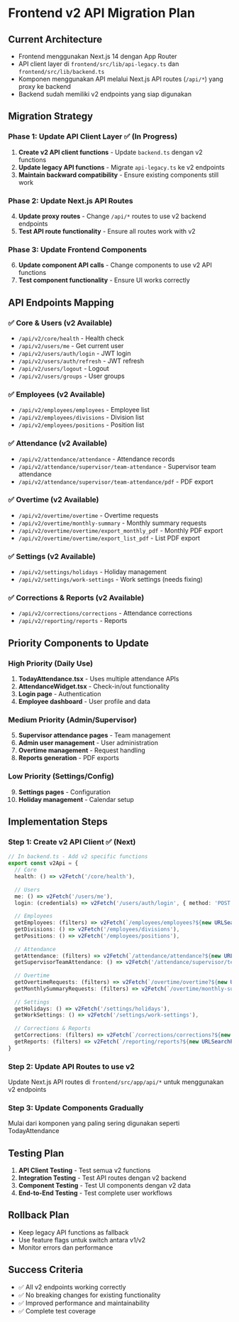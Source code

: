 # Frontend v2 API Migration Plan

## Current Architecture
- Frontend menggunakan Next.js 14 dengan App Router
- API client layer di `frontend/src/lib/api-legacy.ts` dan `frontend/src/lib/backend.ts`
- Komponen menggunakan API melalui Next.js API routes (`/api/*`) yang proxy ke backend
- Backend sudah memiliki v2 endpoints yang siap digunakan

## Migration Strategy

### Phase 1: Update API Client Layer ✅ (In Progress)
1. **Create v2 API client functions** - Update `backend.ts` dengan v2 functions
2. **Update legacy API functions** - Migrate `api-legacy.ts` ke v2 endpoints
3. **Maintain backward compatibility** - Ensure existing components still work

### Phase 2: Update Next.js API Routes
4. **Update proxy routes** - Change `/api/*` routes to use v2 backend endpoints
5. **Test API route functionality** - Ensure all routes work with v2

### Phase 3: Update Frontend Components  
6. **Update component API calls** - Change components to use v2 API functions
7. **Test component functionality** - Ensure UI works correctly

## API Endpoints Mapping

### ✅ **Core & Users** (v2 Available)
- `/api/v2/core/health` - Health check
- `/api/v2/users/me` - Get current user
- `/api/v2/users/auth/login` - JWT login
- `/api/v2/users/auth/refresh` - JWT refresh
- `/api/v2/users/logout` - Logout
- `/api/v2/users/groups` - User groups

### ✅ **Employees** (v2 Available)  
- `/api/v2/employees/employees` - Employee list
- `/api/v2/employees/divisions` - Division list
- `/api/v2/employees/positions` - Position list

### ✅ **Attendance** (v2 Available)
- `/api/v2/attendance/attendance` - Attendance records
- `/api/v2/attendance/supervisor/team-attendance` - Supervisor team attendance
- `/api/v2/attendance/supervisor/team-attendance/pdf` - PDF export

### ✅ **Overtime** (v2 Available)
- `/api/v2/overtime/overtime` - Overtime requests
- `/api/v2/overtime/monthly-summary` - Monthly summary requests
- `/api/v2/overtime/overtime/export_monthly_pdf` - Monthly PDF export
- `/api/v2/overtime/overtime/export_list_pdf` - List PDF export

### ✅ **Settings** (v2 Available)
- `/api/v2/settings/holidays` - Holiday management
- `/api/v2/settings/work-settings` - Work settings (needs fixing)

### ✅ **Corrections & Reports** (v2 Available)
- `/api/v2/corrections/corrections` - Attendance corrections
- `/api/v2/reporting/reports` - Reports

## Priority Components to Update

### High Priority (Daily Use)
1. **TodayAttendance.tsx** - Uses multiple attendance APIs
2. **AttendanceWidget.tsx** - Check-in/out functionality  
3. **Login page** - Authentication
4. **Employee dashboard** - User profile and data

### Medium Priority (Admin/Supervisor)
5. **Supervisor attendance pages** - Team management
6. **Admin user management** - User administration
7. **Overtime management** - Request handling
8. **Reports generation** - PDF exports

### Low Priority (Settings/Config)
9. **Settings pages** - Configuration
10. **Holiday management** - Calendar setup

## Implementation Steps

### Step 1: Create v2 API Client ✅ (Next)
```typescript
// In backend.ts - Add v2 specific functions
export const v2Api = {
  // Core
  health: () => v2Fetch('/core/health'),
  
  // Users  
  me: () => v2Fetch('/users/me'),
  login: (credentials) => v2Fetch('/users/auth/login', { method: 'POST', body: JSON.stringify(credentials) }),
  
  // Employees
  getEmployees: (filters) => v2Fetch(`/employees/employees?${new URLSearchParams(filters)}`),
  getDivisions: () => v2Fetch('/employees/divisions'),
  getPositions: () => v2Fetch('/employees/positions'),
  
  // Attendance
  getAttendance: (filters) => v2Fetch(`/attendance/attendance?${new URLSearchParams(filters)}`),
  getSupervisorTeamAttendance: () => v2Fetch('/attendance/supervisor/team-attendance'),
  
  // Overtime
  getOvertimeRequests: (filters) => v2Fetch(`/overtime/overtime?${new URLSearchParams(filters)}`),
  getMonthlySummaryRequests: (filters) => v2Fetch(`/overtime/monthly-summary?${new URLSearchParams(filters)}`),
  
  // Settings
  getHolidays: () => v2Fetch('/settings/holidays'),
  getWorkSettings: () => v2Fetch('/settings/work-settings'),
  
  // Corrections & Reports
  getCorrections: (filters) => v2Fetch(`/corrections/corrections?${new URLSearchParams(filters)}`),
  getReports: (filters) => v2Fetch(`/reporting/reports?${new URLSearchParams(filters)}`)
}
```

### Step 2: Update API Routes to use v2
Update Next.js API routes di `frontend/src/app/api/*` untuk menggunakan v2 endpoints

### Step 3: Update Components Gradually  
Mulai dari komponen yang paling sering digunakan seperti TodayAttendance

## Testing Plan
1. **API Client Testing** - Test semua v2 functions
2. **Integration Testing** - Test API routes dengan v2 backend  
3. **Component Testing** - Test UI components dengan v2 data
4. **End-to-End Testing** - Test complete user workflows

## Rollback Plan
- Keep legacy API functions as fallback
- Use feature flags untuk switch antara v1/v2
- Monitor errors dan performance

## Success Criteria
- ✅ All v2 endpoints working correctly
- ✅ No breaking changes for existing functionality  
- ✅ Improved performance and maintainability
- ✅ Complete test coverage
